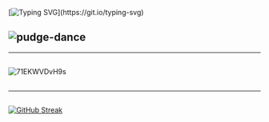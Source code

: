 
[![Typing SVG](https://readme-typing-svg.herokuapp.com?color=%2336BCF7&lines=Привеееееееееееееееееееетики!)](https://git.io/typing-svg)

![pudge-dance](https://github.com/user-attachments/assets/172594b9-0a6d-4177-97b9-6e1e11300a66)
---
---
##
![71EKWVDvH9s](https://github.com/user-attachments/assets/408169a6-89bc-4a94-92eb-13c691275fa3)
##
--- 
##
[![GitHub Streak](http://github-readme-streak-stats.herokuapp.com?user=Sanya37&theme=dark&background=000000)](https://git.io/streak-stats)
